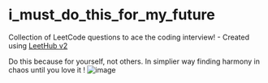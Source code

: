# i_must_do_this_for_my_future
Collection of LeetCode questions to ace the coding interview! - Created using [LeetHub v2](https://github.com/arunbhardwaj/LeetHub-2.0)

Do this because for yourself, not others. In simplier way finding harmony in chaos until you love it !
![image](https://github.com/rachfiandj07/i_must_do_this_for_my_future/assets/58916388/c0c43f34-70e0-40ae-9a97-239388d819d2)

